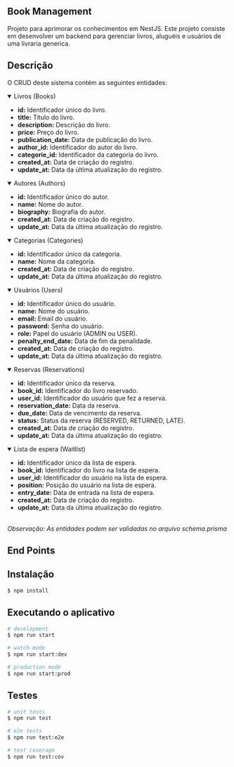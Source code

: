 ## Book Management

Projeto para aprimorar os conhecimentos em NestJS. Este projeto consiste em desenvolver um backend para gerenciar livros, aluguéis e usuários de uma livraria generica.

## Descrição

O CRUD deste sistema contém as seguintes entidades:

<details open="open">
<summary>Livros (Books)</summary>

- **id:** Identificador único do livro.
- **title:** Título do livro.
- **description:** Descrição do livro.
- **price:** Preço do livro.
- **publication_date:** Data de publicação do livro.
- **author_id:** Identificador do autor do livro.
- **categorie_id:** Identificador da categoria do livro.
- **created_at:** Data de criação do registro.
- **update_at:** Data da última atualização do registro.
</details>

<details open="open">
<summary>Autores (Authors)</summary>

- **id:** Identificador único do autor.
- **name:** Nome do autor.
- **biography:** Biografia do autor.
- **created_at:** Data de criação do registro.
- **update_at:** Data da última atualização do registro.
</details>

<details open="open">
<summary>Categorias (Categories)</summary>

- **id:** Identificador único da categoria.
- **name:** Nome da categoria.
- **created_at:** Data de criação do registro.
- **update_at:** Data da última atualização do registro.
</details>

<details open="open">
<summary>Usuários (Users)</summary>

- **id:** Identificador único do usuário.
- **name:** Nome do usuário.
- **email:** Email do usuário.
- **password:** Senha do usuário.
- **role:** Papel do usuário (ADMIN ou USER).
- **penalty_end_date:** Data de fim da penalidade.
- **created_at:** Data de criação do registro.
- **update_at:** Data da última atualização do registro.
</details>


<details open="open">
<summary>Reservas (Reservations)</summary>

- **id:** Identificador único da reserva.
- **book_id:** Identificador do livro reservado.
- **user_id:** Identificador do usuário que fez a reserva.
- **reservation_date:** Data da reserva.
- **due_date:** Data de vencimento da reserva.
- **status:** Status da reserva (RESERVED, RETURNED, LATE).
- **created_at:** Data de criação do registro.
- **update_at:** Data da última atualização do registro.
</details>

<details open="open">
<summary>Lista de espera (Waitlist)</summary>

- **id:** Identificador único da lista de espera.
- **book_id:** Identificador do livro na lista de espera.
- **user_id:** Identificador do usuário na lista de espera.
- **position:** Posição do usuário na lista de espera.
- **entry_date:** Data de entrada na lista de espera.
- **created_at:** Data de criação do registro.
- **update_at:** Data da última atualização do registro.
</details>
<br />
<i>Observação: As entidades podem ser validadas no arquivo schema.prisma</i>

## End Points

## Instalação

```bash
$ npm install
```

## Executando o aplicativo

```bash
# development
$ npm run start

# watch mode
$ npm run start:dev

# production mode
$ npm run start:prod
```

## Testes

```bash
# unit tests
$ npm run test

# e2e tests
$ npm run test:e2e

# test coverage
$ npm run test:cov
```
